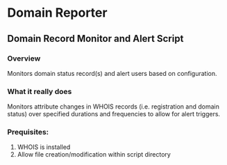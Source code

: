# Domain Reporter 
## Domain Record Monitor and Alert Script

### Overview
Monitors domain status record(s) and alert users based on configuration.

### What it really does
Monitors attribute changes in WHOIS records (i.e. registration and domain status) over specified durations and frequencies to allow for alert triggers.

### Prequisites:
1. WHOIS is installed
2. Allow file creation/modification within script directory
